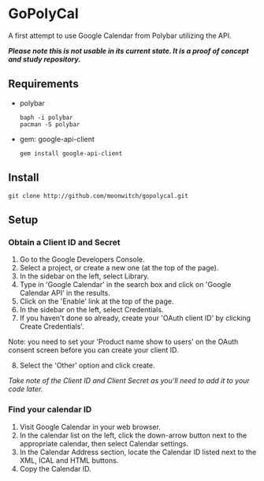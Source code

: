 # GoPolyCal
A first attempt to use Google Calendar from Polybar utilizing the API.

***Please note this is _not_ usable in its current state. It is a proof of concept and study repository.***

## Requirements

- polybar
  ```
  baph -i polybar
  pacman -S polybar
  ```

- gem: google-api-client
  ```
  gem install google-api-client
  ```


## Install

```
git clone http://github.com/moonwitch/gopolycal.git
```


## Setup

### Obtain a Client ID and Secret

  1. Go to the Google Developers Console.
  2. Select a project, or create a new one (at the top of the page).
  3. In the sidebar on the left, select Library.
  4. Type in 'Google Calendar' in the search box and click on 'Google Calendar API' in the results.
  5. Click on the 'Enable' link at the top of the page.
  6. In the sidebar on the left, select Credentials.
  7. If you haven't done so already, create your 'OAuth client ID' by clicking Create Credentials'.

  Note: you need to set your 'Product name show to users' on the OAuth consent screen before you can create your client ID.

  8. Select the 'Other' option and click create.

  _Take note of the Client ID and Client Secret as you'll need to add it to your code later._

### Find your calendar ID

  1. Visit Google Calendar in your web browser.
  2. In the calendar list on the left, click the down-arrow button next to the appropriate calendar, then select Calendar settings.
  3. In the Calendar Address section, locate the Calendar ID listed next to the XML, ICAL and HTML buttons.
  4. Copy the Calendar ID.
